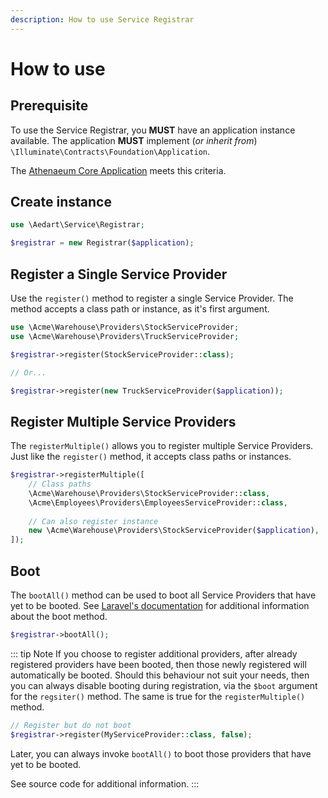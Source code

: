 ```yaml
---
description: How to use Service Registrar
---
```


# How to use

## Prerequisite

To use the Service Registrar, you **MUST** have an application instance available.
The application **MUST** implement (_or inherit from_) `\Illuminate\Contracts\Foundation\Application`.

The [Athenaeum Core Application](../core) meets this criteria.

## Create instance

```php
use \Aedart\Service\Registrar;

$registrar = new Registrar($application);
```

## Register a Single Service Provider

Use the `register()` method to register a single Service Provider.
The method accepts a class path or instance, as it's first argument.

```php
use \Acme\Warehouse\Providers\StockServiceProvider;
use \Acme\Warehouse\Providers\TruckServiceProvider;

$registrar->register(StockServiceProvider::class);

// Or...

$registrar->register(new TruckServiceProvider($application));
```

## Register Multiple Service Providers

The `registerMultiple()` allows you to register multiple Service Providers.
Just like the `register()` method, it accepts class paths or instances.

```php
$registrar->registerMultiple([
    // Class paths
    \Acme\Warehouse\Providers\StockServiceProvider::class,
    \Acme\Employees\Providers\EmployeesServiceProvider::class,
    
    // Can also register instance
    new \Acme\Warehouse\Providers\StockServiceProvider($application),
]);
```

## Boot 

The `bootAll()` method can be used to boot all Service Providers that have yet to be booted.
See [Laravel's documentation](https://laravel.com/docs/12.x/providers#the-boot-method) for additional information about the boot method.

```php
$registrar->bootAll();
```

::: tip Note
If you choose to register additional providers, after already registered providers have been booted, then those newly registered will automatically be booted.
Should this behaviour not suit your needs, then you can always disable booting during registration, via the `$boot` argument for the `regsiter()` method.
The same is true for the `registerMultiple()` method.

```php
// Register but do not boot
$registrar->register(MyServiceProvider::class, false);
```

Later, you can always invoke `bootAll()` to boot those providers that have yet to be booted.

See source code for additional information.
:::

